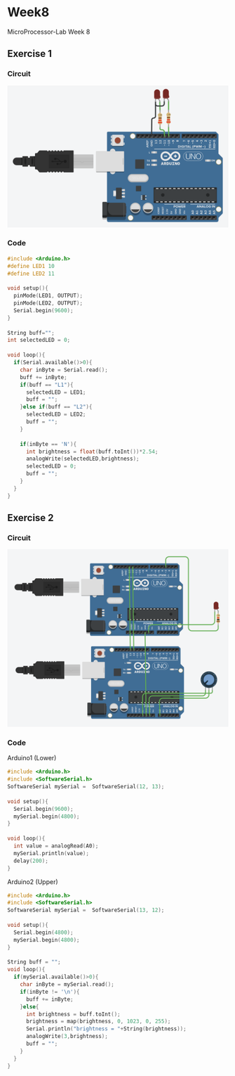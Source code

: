 # Week8

MicroProcessor-Lab Week 8

## Exercise 1

### Circuit
![alt text](https://github.com/earthsaharat/MicroProcessor-Lab/blob/master/Week8/E1.png "Exercise1")

### Code
```c++
#include <Arduino.h>
#define LED1 10
#define LED2 11

void setup(){
  pinMode(LED1, OUTPUT);
  pinMode(LED2, OUTPUT);
  Serial.begin(9600);
}

String buff="";
int selectedLED = 0;  

void loop(){
  if(Serial.available()>0){
    char inByte = Serial.read();
    buff += inByte;
    if(buff == "L1"){
      selectedLED = LED1;
      buff = "";
    }else if(buff == "L2"){
      selectedLED = LED2;
      buff = "";
    }
    
    if(inByte == 'N'){
      int brightness = float(buff.toInt())*2.54;
      analogWrite(selectedLED,brightness);
      selectedLED = 0;
      buff = "";
    }
  }
}
```

## Exercise 2

### Circuit

![alt text](https://github.com/earthsaharat/MicroProcessor-Lab/blob/master/Week8/E2.png "Exercise2")

### Code
Arduino1 (Lower)
```c++
#include <Arduino.h>
#include <SoftwareSerial.h>
SoftwareSerial mySerial =  SoftwareSerial(12, 13);

void setup(){
  Serial.begin(9600);
  mySerial.begin(4800);
}

void loop(){
  int value = analogRead(A0);
  mySerial.println(value);
  delay(200);
}
```

Arduino2 (Upper)
```c++
#include <Arduino.h>
#include <SoftwareSerial.h>
SoftwareSerial mySerial =  SoftwareSerial(13, 12);

void setup(){
  Serial.begin(4800);
  mySerial.begin(4800);
}

String buff = "";
void loop(){
  if(mySerial.available()>0){
    char inByte = mySerial.read();
    if(inByte != '\n'){
      buff += inByte;
    }else{
      int brightness = buff.toInt();
      brightness = map(brightness, 0, 1023, 0, 255);
      Serial.println("brightness = "+String(brightness));
      analogWrite(3,brightness);
      buff = "";
    }
  }
}
```

